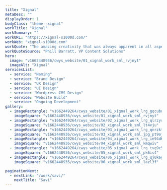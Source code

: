 ```yaml
---
title: "Xignal"
metaDesc: ""
displayOrder: 1
bodyClass: "theme--xignal"
workTitle: "Xignal"
workSummary: ""
workURL: "https://xignal-s1000d.com/"
workWeb: "xignal-s1000d.com"
workQuote: "The amazing creativity that was always apparent in all aspects of the work presented to us. Also the team's willingness to go the extra mile. From day one, the team had a rapid grasp of the solution we were launching, the audience and the industry (which is pretty impressive given the niche nature and complexity of our B2B offerings)"
workQuoteSource: "Phill Barratt, VP Content Solutions"
hero:
  image: "v1662448936/cwys_website/01_xignal_work_sml_rvjnyt"
  imageAlt: "Xignal"
servicesList:
  - service: "Naming"
  - service: "Brand Design"
  - service: "UX Design"
  - service: "UI Design"
  - service: "Wordpress CMS Design"
  - service: "Website Build"
  - service: "Ongoing Development"
gallery:
  - imageRectangle: "v1662449264/cwys_website/01_xignal_work_lrg_gqcubu"
    imageSquare: "v1662448936/cwys_website/01_xignal_work_sml_rvjnyt"
  - imageRectangle: "v1662449264/cwys_website/02_xignal_work_lrg_qlrzys"
    imageSquare: "v1662448936/cwys_website/02_xignal_work_sml_lt4vju"
  - imageRectangle: "v1662449264/cwys_website/03_xignal_work_lrg_qnrzkt"
    imageSquare: "v1662448936/cwys_website/03_xignal_work_sml.jpg_pt9ojk"
  - imageRectangle: "v1662449264/cwys_website/04_xignal_work_lrg_ie94d6"
    imageSquare: "v1662448936/cwys_website/04_xignal_work_sml_kmqwiv"
  - imageRectangle: "v1662449264/cwys_website/05_xignal_work_lrg_tvg9c5"
    imageSquare: "v1662448936/cwys_website/05_xignal_work_sml_pk6is4"
  - imageRectangle: "v1662449264/cwys_website/06_xignal_work_lrg_qj0k6g"
    imageSquare: "v1662448935/cwys_website/06_xignal_work_sml_lazl3f"    

paginationNext:
  - nextLink: "/work/savi/"
    nextTitle: "Savi"
---
```

